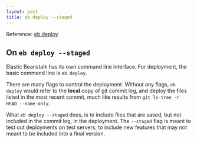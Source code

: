 ```yaml
---
layout: post
title: eb deploy --staged
---
```


Reference: [eb deploy](https://docs.aws.amazon.com/elasticbeanstalk/latest/dg/eb3-deploy.html)

## On `eb deploy --staged` ##

Elastic Beanstalk has its own command line interface. For deployment, the basic command line is `eb deploy`.

There are many flags to control the deployment. Without any flags, `eb deploy` would refer to the **local** copy of git commit log, and deploy the files listed in the most recent commit, much like results from `git ls-tree -r HEAD --name-only`.

What `eb deploy --staged` does, is to include files that are saved, but not included in the commit log, in the deployment. The `--staged` flag is meant to test out deployments on test servers, to include new features that may not meant to be included into a final version.
